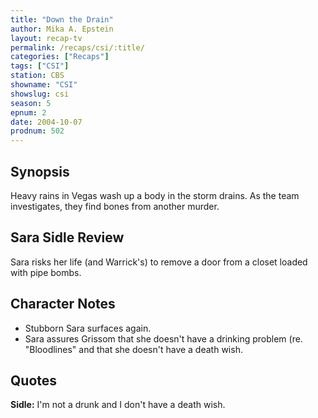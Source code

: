 ```yaml
---
title: "Down the Drain"
author: Mika A. Epstein
layout: recap-tv
permalink: /recaps/csi/:title/
categories: ["Recaps"]
tags: ["CSI"]
station: CBS
showname: "CSI"
showslug: csi
season: 5  
epnum: 2
date: 2004-10-07
prodnum: 502 
---
```


## Synopsis

Heavy rains in Vegas wash up a body in the storm drains. As the team investigates, they find bones from another murder.

## Sara Sidle Review

Sara risks her life (and Warrick's) to remove a door from a closet loaded with pipe bombs.

## Character Notes

* Stubborn Sara surfaces again.  
* Sara assures Grissom that she doesn't have a drinking problem (re. "Bloodlines" and that she doesn't have a death wish.

## Quotes

**Sidle:** I'm not a drunk and I don't have a death wish.